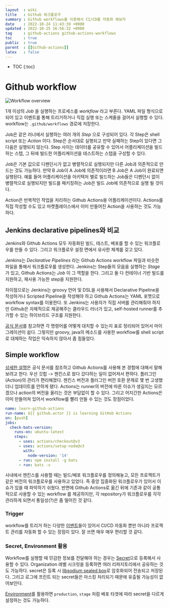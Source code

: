 ```yaml
---
layout  : wiki
title   : Github 워크플로우
summary : Github workflows를 이용해서 CI/CD를 자동화 해보자
date    : 2022-10-24 11:43:39 +0900
updated : 2022-10-25 16:56:32 +0900
tag     : github-actions github-actions-workflows
toc     : true
public  : true
parent  : [[Github-actions]]
latex   : false
---
```

* TOC
{:toc}

# Github workflow

![Workflow overview](https://docs.github.com/assets/cb-25535/images/help/images/overview-actions-simple.png)

1개 이상의 *Job* 을 실행하는 프로세스를 *workflow* 라고 부른다. YAML 파일 형식으로 되어 있고 이벤트를 통해 트리거하거나 직접 실행 또는 스케줄을 걸어서 실행할 수 있다. workflow는 `.github/workflows` 경로에 저장한다.

Job은 같은 러너에서 실행하는 여러 개의 *Step* 으로 구성되어 있다. 각 Step은 shell script 또는 *Action* 이다. Step은 순서대로 실행되고 만약 실패하는 Step이 있다면 그 다음은 실행되지 않는다. Step 사이는 데이터를 공유할 수 있어서 어플리케이션을 빌드하는 스텝, 그 뒤에 빌드한 어플리케이션을 테스트하는 스텝을 구성할 수 있다.

Job은 기본 값으로 디펜던시가 없고 병렬적으로 실행되지만 다른 Job과 의존적으로 만드는 것도 가능하다. 만약 B Job이 A Job에 의존적이라면 B Job은 A Job이 완료되면 실행된다. 예를 들어 어플리케이션을 아키텍처 별로 빌드하는 Job들은 디펜던시 없이 병렬적으로 실행되지만 빌드를 패키징하는 Job은 빌드 Job에 의존적으로 실행 될 것이다.

Action은 반복적인 작업을 처리하는 Github Actions용 어플리케이션이다. Actions를 직접 작성할 수도 있고 마켓플레이스에서 이미 만들어진 Action을 사용하는 것도 가능하다.

## Jenkins declarative pipelines와 비교

Jenkins와 Github Actions 모두 자동화된 빌드, 테스트, 배포를 할 수 있는 워크플로우를 만들 수 있다. 그리고 워크플로우 설정 면에서 유사한 체계를 갖고 있다.

Jenkins는 *Declarative Pipelines* 라는 Github Actions workflow 파일과 비슷한 파일을 통해서 워크플로우를 생성한다. Jenkins는 Step들의 모음을 실행하는 *Stage* 가 있고, Github Actions는 *Job* 이 그 역할을 한다. 그리고 둘 다 컨테이너 기반 빌드를 지원하고, 재사용 가능한 step을 지원한다.

차이점으로는 Jenkins는 groovy 언어 및 DSL을 사용해서 Declarative Pipeline을 작성하거나 Scripted Pipeline을 작성해야 하고 Github Actions는 YAML 포맷으로 workflow syntax를 이용한다. 또 Jenkins는 사용자가 직접 서버를 관리해줘야 하지만 Github은 자체적으로 제공해주는 클라우드 러너가 있고, self-hosted runner를 추가할 수 있는 하이브리드 구조를 지원한다.

[공식 문서](https://docs.github.com/en/actions/migrating-to-github-actions/migrating-from-jenkins-to-github-actions#comparing-capabilities)를 참고하면 각 명령어를 어떻게 대치할 수 있는지 표로 정리되어 있어서 마이그레이션이 쉽다. 그렇지만 groovy, java의 메소드를 사용한 workflow를 shell script로 대체하는 작업은 익숙하지 않아서 좀 힘들었다.

## Simple workflow

[상세한 설명](https://docs.github.com/en/actions/using-workflows/about-workflows#understanding-the-workflow-file)은 공식 문서를 참조하고 Github Actions를 사용해 본 경험에 대해서 말해보려고 한다. 우선 깃헙 -> 젠킨스로 왔다 갔다하는 일이 없어져서 편하다. 플러그인(Action)의 관리가 편리해졌다. 젠킨스 버전과 플러그인 버전 호환 문제로 몇 번 고생했더니 업데이트를 안하게 됐다. Actions는 runner의 버전에 따른 이슈가 생길지는 모르겠으나 action의 버전을 올리는 것은 부담없이 할 수 있다. 그리고 어지간한 Actions은 이미 만들어져 있어서 workflow를 빨리 만들 수 있는 것도 장점이었다.

```yaml
name: learn-github-actions
run-name: ${{ github.actor }} is learning GitHub Actions
on: [push]
jobs:
  check-bats-version:
    runs-on: ubuntu-latest
    steps:
      - uses: actions/checkout@v3
      - uses: actions/setup-node@v3
        with:
          node-version: '14'
      - run: npm install -g bats
      - run: bats -v
```

사내에서 젠킨스를 사용할 때는 빌드/배포 워크플로우를 정의해놓고, 모든 프로젝트가 같은 버전의 워크플로우를 사용하고 있었다. 즉 중앙 집중화된 워크플로우가 있어서 이슈가 있을 때 파악하기 쉬웠다. 반면에 Github Actions로 옮긴 뒤에 기존과 같이 공통적으로 사용할 수 있는 workflow 를 제공하지만, 각 repository가 워크플로우를 각각 관리하게 되면서 통일성(?)은 좀 떨어진 것 같다. 

### Trigger

workflow를 트리거 하는 다양한 [이벤트](https://docs.github.com/en/actions/using-workflows/events-that-trigger-workflows)들이 있어서 CI/CD 자동화 뿐만 아니라 프로젝트 관리를 자동화 할 수 있는 장점이 있다. 잘 쓰면 매우 매우 편리할 것 같다.

### Secret, Environment 활용

Workflow를 실행할 때 민감한 정보를 전달해야 하는 경우는 [Secret](https://docs.github.com/en/actions/security-guides/encrypted-secrets)으로 등록해서 사용할 수 있다. Organization 레벨 시크릿을 등록하면 여러 리파지토리에서 공유하는 것도 가능하다. secret은 등록 시 [libsodium sealed box](https://libsodium.gitbook.io/doc/public-key_cryptography/sealed_boxes)로 암호화되어 전송되고 저장된다. 그리고 로그에 프린트 되는 secret들은 마스킹 처리되기 때문에 유출될 가능성이 없어보인다.

[Environment](https://docs.github.com/en/actions/deployment/targeting-different-environments/using-environments-for-deployment)를 활용하면 `production`, `stage` 처럼 배포 타겟에 따라 secret을 다르게 설정하는 것도 가능하다.

